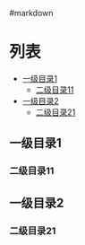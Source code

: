 #markdown

# 列表

- [一级目录1](#一级目录1)
    - [二级目录11](#二级目录11)
- [一级目录2](#一级目录2)
    - [二级目录21](#二级目录21)

## 一级目录1

### 二级目录11

## 一级目录2

### 二级目录21